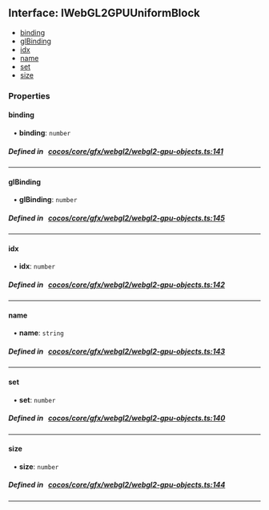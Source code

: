 ## Interface: IWebGL2GPUUniformBlock

- [binding](#binding)
- [glBinding](#glBinding)
- [idx](#idx)
- [name](#name)
- [set](#set)
- [size](#size)

### Properties

#### binding

<div style="margin-left: 10px;">


• **binding**: ``number``

</div>


##### Defined in &nbsp;   [cocos/core/gfx/webgl2/webgl2-gpu-objects.ts:141](https://github.com/cocos-creator/engine/blob/c7bf6b8a9/cocos/core/gfx/webgl2/webgl2-gpu-objects.ts#L141)&nbsp;

___
#### glBinding

<div style="margin-left: 10px;">


• **glBinding**: ``number``

</div>


##### Defined in &nbsp;   [cocos/core/gfx/webgl2/webgl2-gpu-objects.ts:145](https://github.com/cocos-creator/engine/blob/c7bf6b8a9/cocos/core/gfx/webgl2/webgl2-gpu-objects.ts#L145)&nbsp;

___
#### idx

<div style="margin-left: 10px;">


• **idx**: ``number``

</div>


##### Defined in &nbsp;   [cocos/core/gfx/webgl2/webgl2-gpu-objects.ts:142](https://github.com/cocos-creator/engine/blob/c7bf6b8a9/cocos/core/gfx/webgl2/webgl2-gpu-objects.ts#L142)&nbsp;

___
#### name

<div style="margin-left: 10px;">


• **name**: ``string``

</div>


##### Defined in &nbsp;   [cocos/core/gfx/webgl2/webgl2-gpu-objects.ts:143](https://github.com/cocos-creator/engine/blob/c7bf6b8a9/cocos/core/gfx/webgl2/webgl2-gpu-objects.ts#L143)&nbsp;

___
#### set

<div style="margin-left: 10px;">


• **set**: ``number``

</div>


##### Defined in &nbsp;   [cocos/core/gfx/webgl2/webgl2-gpu-objects.ts:140](https://github.com/cocos-creator/engine/blob/c7bf6b8a9/cocos/core/gfx/webgl2/webgl2-gpu-objects.ts#L140)&nbsp;

___
#### size

<div style="margin-left: 10px;">


• **size**: ``number``

</div>


##### Defined in &nbsp;   [cocos/core/gfx/webgl2/webgl2-gpu-objects.ts:144](https://github.com/cocos-creator/engine/blob/c7bf6b8a9/cocos/core/gfx/webgl2/webgl2-gpu-objects.ts#L144)&nbsp;

___
